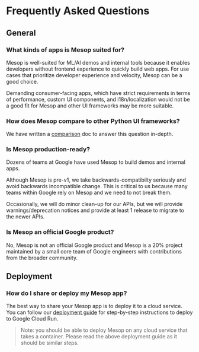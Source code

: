 # Frequently Asked Questions

## General

### What kinds of apps is Mesop suited for?

Mesop is well-suited for ML/AI demos and internal tools because it enables developers without frontend experience to quickly build web apps. For use cases that prioritize developer experience and velocity, Mesop can be a good choice.

Demanding consumer-facing apps, which have strict requirements in terms of performance, custom UI components, and i18n/localization would not be a good fit for Mesop and other UI frameworks may be more suitable.

### How does Mesop compare to other Python UI frameworks?

We have written a [comparison](./comparison.md) doc to answer this question in-depth.

### Is Mesop production-ready?

Dozens of teams at Google have used Mesop to build demos and internal apps.

Although Mesop is pre-v1, we take backwards-compatibilty seriously and avoid backwards incompatible change. This is critical to us because many teams within Google rely on Mesop and we need to not break them.

Occasionally, we will do minor clean-up for our APIs, but we will provide warnings/deprecation notices and provide at least 1 release to migrate to the newer APIs.

### Is Mesop an official Google product?

No, Mesop is not an official Google product and Mesop is a 20% project maintained by a small core team of Google engineers with contributions from the broader community.

## Deployment

### How do I share or deploy my Mesop app?

The best way to share your Mesop app is to deploy it to a cloud service. You can follow our [deployment guide](./guides/deployment.md) for step-by-step instructions to deploy to Google Cloud Run.

> Note: you should be able to deploy Mesop on any cloud service that takes a container. Please read the above deployment guide as it should be similar steps.
